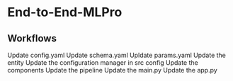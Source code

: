 # End-to-End-MLPro

## Workflows

Update config.yaml
Update schema.yaml
Upldate params.yaml
Update the entity
Update the configuration manager in src config
Update the components
Update the pipeline
Update the main.py
Update the app.py